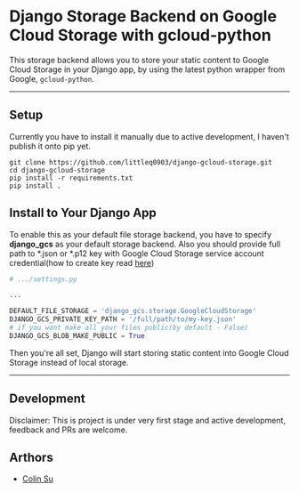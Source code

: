 # Django Storage Backend on Google Cloud Storage with gcloud-python

This storage backend allows you to store your static content to Google Cloud Storage in your Django app, by using the latest python wrapper from Google, `gcloud-python`.

---

## Setup

Currently you have to install it manually due to active development, I haven't publish it onto pip yet.

```shell
git clone https://github.com/littleq0903/django-gcloud-storage.git
cd django-gcloud-storage
pip install -r requirements.txt
pip install .
```

## Install to Your Django App

To enable this as your default file storage backend, you have to specify **django_gcs** as your default storage backend. Also you should provide full path to \*.json or \*.p12 key with Google Cloud Storage service account credential(how to create key read [here](https://cloud.google.com/storage/docs/authentication#generating-a-private-key))

```python
# .../settings.py

...

DEFAULT_FILE_STORAGE = 'django_gcs.storage.GoogleCloudStorage'
DJANGO_GCS_PRIVATE_KEY_PATH = '/full/path/to/my-key.json'
# if you want make all your files public(by default - False)
DJANGO_GCS_BLOB_MAKE_PUBLIC = True

```

Then you're all set, Django will start storing static content into Google Cloud Storage instead of local storage.

---

## Development

Disclaimer: This is project is under very first stage and active development, feedback and PRs are welcome.

## Arthors

* [Colin Su](http://github.com/littleq0903)

